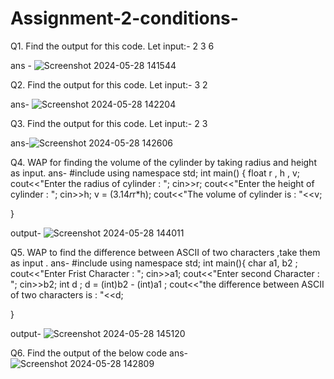 # Assignment-2-conditions-

Q1. Find the output for this code. Let input:- 2 3 6

ans - ![Screenshot 2024-05-28 141544](https://github.com/TANYAGUPTA06/Assignment-2-conditions-/assets/150226013/e3d7ccad-7596-401d-90b4-c7f1e19d7e24)


Q2. Find the output for this code. Let input:- 3 2

ans- ![Screenshot 2024-05-28 142204](https://github.com/TANYAGUPTA06/Assignment-2-conditions-/assets/150226013/bc5617bd-e1dc-47b9-8378-3d6b2e22c7f9)


Q3. Find the output for this code. Let input:- 2 3

ans-![Screenshot 2024-05-28 142606](https://github.com/TANYAGUPTA06/Assignment-2-conditions-/assets/150226013/cbef140c-8dbb-4dff-8a4f-ba3717cdef02)


Q4. WAP for finding the volume of the cylinder by taking radius and height as input.
ans- 
#include <iostream>
using namespace std;
int main()
{
    float r , h , v;
    cout<<"Enter the radius of cylinder : ";
    cin>>r;
    cout<<"Enter the height of cylinder : ";
    cin>>h;
    v = (3.14*r*r*h);
    cout<<"The volume of cylinder is : "<<v;

}

output- ![Screenshot 2024-05-28 144011](https://github.com/TANYAGUPTA06/Assignment-2-conditions-/assets/150226013/5e152c4d-1ee5-417d-ae75-b4845fdfd9d5)

Q5. WAP to find the difference between ASCII of two characters ,take them as input .
ans- 
#include <iostream>
using namespace std;
int main(){
    char a1, b2 ;
    cout<<"Enter Frist Character : ";
    cin>>a1;
    cout<<"Enter second Character : ";
    cin>>b2;
    int d ;
    d = (int)b2 - (int)a1 ;
    cout<<"the difference between ASCII of two characters is : "<<d; 

}

output- ![Screenshot 2024-05-28 145120](https://github.com/TANYAGUPTA06/Assignment-2-conditions-/assets/150226013/fffda4d0-46a1-423c-8012-ec9a936c115a)

Q6. Find the output of the below code
ans- ![Screenshot 2024-05-28 142809](https://github.com/TANYAGUPTA06/Assignment-2-conditions-/assets/150226013/2ddd624f-ec60-490d-9a2c-bf2d98a518fd)
